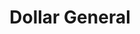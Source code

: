 ---
title: "Dollar General"
url: /chesapeake/dollar-general-south-military-highway/
shop: variety store
---